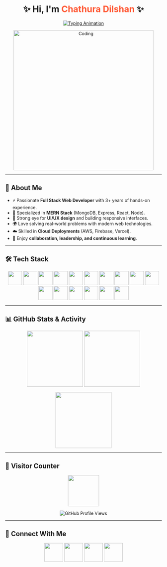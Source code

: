 <!--- README.md for GitHub profile --->

<h1 align="center">✨ Hi, I'm <span style="color:#FF5733;">Chathura Dilshan</span> ✨</h1>

<p align="center">
  <a href="https://git.io/typing-svg">
    <img src="https://readme-typing-svg.herokuapp.com?font=Fira+Code&size=24&pause=1000&color=F72585&center=true&vCenter=true&width=700&lines=💻+Full+Stack+Web+Developer;💻+Frontend+Developer;💻+Backend+Developer;📊+Problem+Solver+%26+Innovator;" alt="Typing Animation" />
  </a>
</p>

<!-- Animated Gradient Background + Transparent Coding Robot -->
<p align="center">
  <img align="center" alt="Coding" width="450" src="https://repository-images.githubusercontent.com/588181932/e36ec678-7984-4cdd-8e4c-a3932772ff8e">
</p>

---

## 🌟 About Me
- ⚡ Passionate **Full Stack Web Developer** with 3+ years of hands-on experience.  
- 🚀 Specialized in **MERN Stack** (MongoDB, Express, React, Node).  
- 🎨 Strong eye for **UI/UX design** and building responsive interfaces.  
- 🌍 Love solving real-world problems with modern web technologies.  
- ☁️ Skilled in **Cloud Deployments** (AWS, Firebase, Vercel).  
- 🤝 Enjoy **collaboration, leadership, and continuous learning**.  

---

## 🛠️ Tech Stack  

<p align="center">
  <a href="https://developer.mozilla.org/en-US/docs/Web/HTML" title="HTML5"><img src="https://skillicons.dev/icons?i=html" width="45"/></a>
  <a href="https://developer.mozilla.org/en-US/docs/Web/CSS" title="CSS3"><img src="https://skillicons.dev/icons?i=css" width="45"/></a>
  <a href="https://developer.mozilla.org/en-US/docs/Web/JavaScript" title="JavaScript"><img src="https://skillicons.dev/icons?i=js" width="45"/></a>
  <a href="https://www.typescriptlang.org/" title="TypeScript"><img src="https://skillicons.dev/icons?i=ts" width="45"/></a>
  <a href="https://reactjs.org/" title="React"><img src="https://skillicons.dev/icons?i=react" width="45"/></a>
  <a href="https://nextjs.org/" title="Next.js"><img src="https://skillicons.dev/icons?i=nextjs" width="45"/></a>
  <a href="https://nodejs.org/" title="Node.js"><img src="https://skillicons.dev/icons?i=nodejs" width="45"/></a>
  <a href="https://expressjs.com/" title="Express.js"><img src="https://skillicons.dev/icons?i=express" width="45"/></a>
  <a href="https://www.mongodb.com/" title="MongoDB"><img src="https://skillicons.dev/icons?i=mongodb" width="45"/></a>
  <a href="https://www.mysql.com/" title="MySQL"><img src="https://skillicons.dev/icons?i=mysql" width="45"/></a>
  <a href="https://tailwindcss.com/" title="Tailwind CSS"><img src="https://skillicons.dev/icons?i=tailwind" width="45"/></a>
  <a href="https://redux.js.org/" title="Redux Toolkit"><img src="https://skillicons.dev/icons?i=redux" width="45"/></a>
  <a href="https://aws.amazon.com/" title="AWS"><img src="https://skillicons.dev/icons?i=aws" width="45"/></a>
  <a href="https://firebase.google.com/" title="Firebase"><img src="https://skillicons.dev/icons?i=firebase" width="45"/></a>
  <a href="https://figma.com/" title="Figma"><img src="https://skillicons.dev/icons?i=figma" width="45"/></a>
  <a href="https://git-scm.com/" title="Git"><img src="https://skillicons.dev/icons?i=git" width="45"/></a>
</p>

---

## 📊 GitHub Stats & Activity

<p align="center">
  <img src="https://github-readme-stats.vercel.app/api?username=LGCDMBandara&show_icons=true&theme=radical" height="180"/>
  <img src="https://github-readme-stats.vercel.app/api/top-langs/?username=LGCDMBandara&layout=compact&langs_count=8&theme=radical" height="180"/>
</p>

<p align="center">
  <img src="https://github-readme-streak-stats.herokuapp.com/?user=LGCDMBandara&theme=radical" height="180"/>
</p>

---

## 👀 Visitor Counter  

<p align="center">
  <img  src = "https://github.com/7oSkaaa/7oSkaaa/blob/main/Images/about_me.gif?raw=true" width = 100px></p>
</p>

<p align="center">
  <img src="https://komarev.com/ghpvc/?username=LGCDMBandara&label=Profile+Visitors&color=blue&style=for-the-badge&logo=github" alt="GitHub Profile Views"/>
</p>

---

## 🤝 Connect With Me  

<p align="center">
  <a href="mailto:dchathura509@gmail.com"><img src="https://img.icons8.com/clouds/100/000000/gmail.png" width="60"/></a>
  <a href="http://www.chathuraportfolio.me/"><img src="https://img.icons8.com/clouds/100/000000/domain.png" width="60"/></a>
  <a href="https://github.com/LGCDMBandara"><img src="https://img.icons8.com/clouds/100/000000/github.png" width="60"/></a>
  <a href="https://www.linkedin.com/in/chathura-dilshan-73bb612b0"><img src="https://img.icons8.com/clouds/100/000000/linkedin.png" width="60"/></a>
</p>

